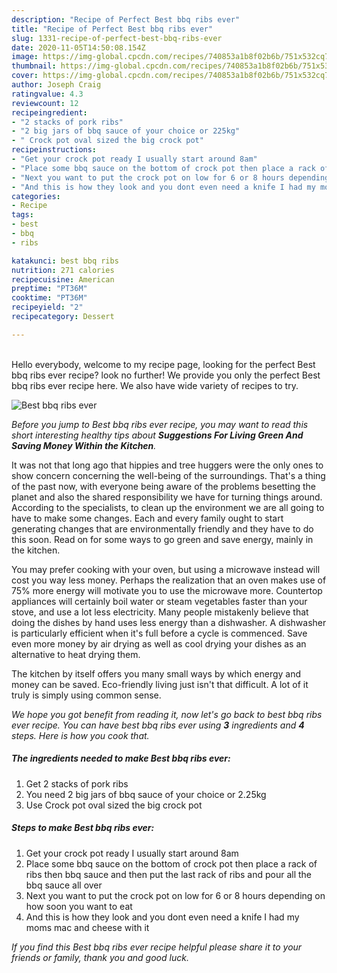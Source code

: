 ```yaml
---
description: "Recipe of Perfect Best bbq ribs ever"
title: "Recipe of Perfect Best bbq ribs ever"
slug: 1331-recipe-of-perfect-best-bbq-ribs-ever
date: 2020-11-05T14:50:08.154Z
image: https://img-global.cpcdn.com/recipes/740853a1b8f02b6b/751x532cq70/best-bbq-ribs-ever-recipe-main-photo.jpg
thumbnail: https://img-global.cpcdn.com/recipes/740853a1b8f02b6b/751x532cq70/best-bbq-ribs-ever-recipe-main-photo.jpg
cover: https://img-global.cpcdn.com/recipes/740853a1b8f02b6b/751x532cq70/best-bbq-ribs-ever-recipe-main-photo.jpg
author: Joseph Craig
ratingvalue: 4.3
reviewcount: 12
recipeingredient:
- "2 stacks of pork ribs"
- "2 big jars of bbq sauce of your choice or 225kg"
- " Crock pot oval sized the big crock pot"
recipeinstructions:
- "Get your crock pot ready I usually start around 8am"
- "Place some bbq sauce on the bottom of crock pot then place a rack of ribs then bbq sauce and then put the last rack of ribs and pour all the bbq sauce all over"
- "Next you want to put the crock pot on low for 6 or 8 hours depending on how soon you want to eat"
- "And this is how they look and you dont even need a knife I had my moms mac and cheese with it"
categories:
- Recipe
tags:
- best
- bbq
- ribs

katakunci: best bbq ribs 
nutrition: 271 calories
recipecuisine: American
preptime: "PT36M"
cooktime: "PT36M"
recipeyield: "2"
recipecategory: Dessert

---
```

<br>
Hello everybody, welcome to my recipe page, looking for the perfect Best bbq ribs ever recipe? look no further! We provide you only the perfect Best bbq ribs ever recipe here. We also have wide variety of recipes to try.
<br>


![Best bbq ribs ever](https://img-global.cpcdn.com/recipes/740853a1b8f02b6b/751x532cq70/best-bbq-ribs-ever-recipe-main-photo.jpg)

<i>Before you jump to Best bbq ribs ever recipe, you may want to read this short interesting healthy tips about 
<strong>Suggestions For Living Green And Saving Money Within the Kitchen</strong>.</i>
</br>

It was not that long ago that hippies and tree huggers were the only ones to show concern concerning the well-being of the surroundings. That's a thing of the past now, with everyone being aware of the problems besetting the planet and also the shared responsibility we have for turning things around. According to the specialists, to clean up the environment we are all going to have to make some changes. Each and every family ought to start generating changes that are environmentally friendly and they have to do this soon. Read on for some ways to go green and save energy, mainly in the kitchen.

You may prefer cooking with your oven, but using a microwave instead will cost you way less money. Perhaps the realization that an oven makes use of 75% more energy will motivate you to use the microwave more. Countertop appliances will certainly boil water or steam vegetables faster than your stove, and use a lot less electricity. Many people mistakenly believe that doing the dishes by hand uses less energy than a dishwasher. A dishwasher is particularly efficient when it's full before a cycle is commenced. Save even more money by air drying as well as cool drying your dishes as an alternative to heat drying them.

The kitchen by itself offers you many small ways by which energy and money can be saved. Eco-friendly living just isn't that difficult. A lot of it truly is simply using common sense.


<i>We hope you got benefit from reading it, now let's go back to best bbq ribs ever recipe. You can have best bbq ribs ever using <strong>3</strong> ingredients and <strong>4</strong> steps. Here is how you cook that.
</i>

##### The ingredients needed to make Best bbq ribs ever:

1. Get 2 stacks of pork ribs
1. You need 2 big jars of bbq sauce of your choice or 2.25kg
1. Use  Crock pot oval sized the big crock pot


##### Steps to make Best bbq ribs ever:

1. Get your crock pot ready I usually start around 8am
1. Place some bbq sauce on the bottom of crock pot then place a rack of ribs then bbq sauce and then put the last rack of ribs and pour all the bbq sauce all over
1. Next you want to put the crock pot on low for 6 or 8 hours depending on how soon you want to eat
1. And this is how they look and you dont even need a knife I had my moms mac and cheese with it


<i>If you find this Best bbq ribs ever recipe helpful please share it to your friends or family, thank you and good luck.</i>
